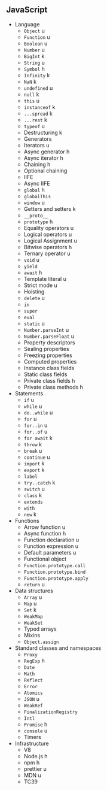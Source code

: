 ## JavaScript

- Language
  - `Object` u
  - `Function` u
  - `Boolean` u
  - `Number` u
  - `BigInt` k
  - `String` u
  - `Symbol` h
  - `Infinity` k
  - `NaN` k
  - `undefined` u
  - `null` k
  - `this` u
  - `instanceof` k
  - `...spread` k
  - `...rest` k
  - `typeof` u
  - Destructuring k
  - Generators
  - Iterators u
  - Async generator h
  - Async iterator h
  - Chaining h
  - Optional chaining
  - IIFE
  - Async IIFE
  - `global` h
  - `globalThis`
  - `window` u
  - Getters and setters k
  - `__proto__`
  - `prototype` h
  - Equality operators u
  - Logical operators u
  - Logical Assignment u
  - Bitwise operators h
  - Ternary operator u
  - `void` u
  - `yield`
  - `await` h
  - Template literal u
  - Strict mode u
  - Hoisting
  - `delete` u
  - `in`
  - `super`
  - `eval`
  - `static` u
  - `Number.parseInt` u
  - `Number.parseFloat` u
  - Property descriptors
  - Sealing properties
  - Freezing properties
  - Computed properties
  - Instance class fields
  - Static class fields
  - Private class fields h
  - Private class methods h
- Statements
  - `if` u
  - `while` u
  - `do..while` u
  - `for` u
  - `for..in` u
  - `for..of` u
  - `for await` k
  - `throw` k
  - `break` u
  - `continue` u
  - `import` k
  - `export` k
  - `label`
  - `try..catch` k
  - `switch` u
  - `class` k
  - `extends`
  - `with`
  - `new` k
- Functions
  - Arrow function u
  - Async function h
  - Function declaration u
  - Function expression u
  - Default parameters u
  - Functional object
  - `Function.prototype.call`
  - `Function.prototype.bind`
  - `Function.prototype.apply`
  - `return` u
- Data structures
  - `Array` u
  - `Map` u
  - `Set` k
  - `WeakMap`
  - `WeakSet`
  - Typed arrays
  - Mixins
  - `Object.assign`
- Standard classes and namespaces
  - `Proxy`
  - `RegExp` h
  - `Date`
  - `Math`
  - `Reflect`
  - `Error`
  - `Atomics`
  - `JSON` u
  - `WeakRef`
  - `FinalizationRegistry`
  - `Intl`
  - `Promise` h
  - `console` u
  - Timers
- Infrastructure
  - V8
  - Node.js h
  - npm h
  - prettier u
  - MDN u
  - TC39
